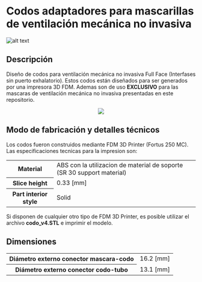 # Codos adaptadores para mascarillas de ventilación mecánica no invasiva

![alt text](https://user-images.githubusercontent.com/28406528/84544095-9a47f600-acca-11ea-83ac-d2be019ee92d.jpg)

## Descripción

Diseño de codos para ventilación mecánica no invasiva Full Face (Interfases sin puerto exhalatorio). Estos codos están diseñados para ser generados por una impresora 3D FDM.
Ademas son de uso <b>EXCLUSIVO</b> para las mascaras de ventilación mecánica no invasiva presentadas en este repositorio.


<p align="center"> 
<img src="https://user-images.githubusercontent.com/28406528/84544179-c6637700-acca-11ea-9382-ea111045bc23.jpg">
</p>


## Modo de fabricación y detalles técnicos

Los codos fueron construidos mediante FDM 3D Printer (Fortus 250 MC). Las especificaciones tecnicas para la impresion son:

<table style="width:100%">
  <tr>
    <th>Material</th>
    <td>ABS con la utilizacion de material de soporte (SR 30 support material)</td>
  </tr>
  <tr>
    <th>Slice height</th>
    <td>0.33 [mm]</td>
  </tr>
  <tr>
    <th>Part interior style</th>
    <td>Solid</td>
  </tr>
</table>

Si disponen de cualquier otro tipo de FDM 3D Printer, es posible utilizar el archivo <b>codo_v4.STL</b> e imprimir el modelo.

## Dimensiones

<table style="width:100%">
  <tr>
    <th>Diámetro externo conector mascara-codo</th>
    <td>16.2 [mm]</td>
  </tr>
  <tr>
    <th>Diámetro externo conector codo-tubo</th>
    <td>13.1 [mm]</td>
  </tr>
</table>


